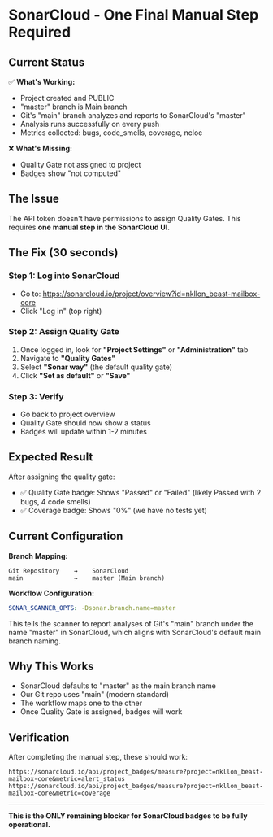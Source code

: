 # SonarCloud - One Final Manual Step Required

## Current Status

✅ **What's Working:**
- Project created and PUBLIC
- "master" branch is Main branch
- Git's "main" branch analyzes and reports to SonarCloud's "master"
- Analysis runs successfully on every push
- Metrics collected: bugs, code_smells, coverage, ncloc

❌ **What's Missing:**
- Quality Gate not assigned to project
- Badges show "not computed"

## The Issue

The API token doesn't have permissions to assign Quality Gates. This requires **one manual step in the SonarCloud UI**.

## The Fix (30 seconds)

### Step 1: Log into SonarCloud
- Go to: https://sonarcloud.io/project/overview?id=nkllon_beast-mailbox-core
- Click "Log in" (top right)

### Step 2: Assign Quality Gate
1. Once logged in, look for **"Project Settings"** or **"Administration"** tab
2. Navigate to **"Quality Gates"**
3. Select **"Sonar way"** (the default quality gate)
4. Click **"Set as default"** or **"Save"**

### Step 3: Verify
- Go back to project overview
- Quality Gate should now show a status
- Badges will update within 1-2 minutes

## Expected Result

After assigning the quality gate:
- ✅ Quality Gate badge: Shows "Passed" or "Failed" (likely Passed with 2 bugs, 4 code smells)
- ✅ Coverage badge: Shows "0%" (we have no tests yet)

## Current Configuration

**Branch Mapping:**
```
Git Repository    →    SonarCloud
main              →    master (Main branch)
```

**Workflow Configuration:**
```yaml
SONAR_SCANNER_OPTS: -Dsonar.branch.name=master
```

This tells the scanner to report analyses of Git's "main" branch under the name "master" in SonarCloud, which aligns with SonarCloud's default main branch naming.

## Why This Works

- SonarCloud defaults to "master" as the main branch name
- Our Git repo uses "main" (modern standard)
- The workflow maps one to the other
- Once Quality Gate is assigned, badges will work

## Verification

After completing the manual step, these should work:
```
https://sonarcloud.io/api/project_badges/measure?project=nkllon_beast-mailbox-core&metric=alert_status
https://sonarcloud.io/api/project_badges/measure?project=nkllon_beast-mailbox-core&metric=coverage
```

---

**This is the ONLY remaining blocker for SonarCloud badges to be fully operational.**

